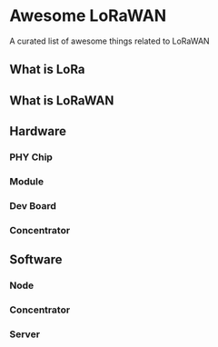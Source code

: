 # Awesome LoRaWAN
A curated list of awesome things related to LoRaWAN

## What is LoRa

## What is LoRaWAN

## Hardware

### PHY Chip

### Module

### Dev Board

### Concentrator

## Software

### Node

### Concentrator

### Server
